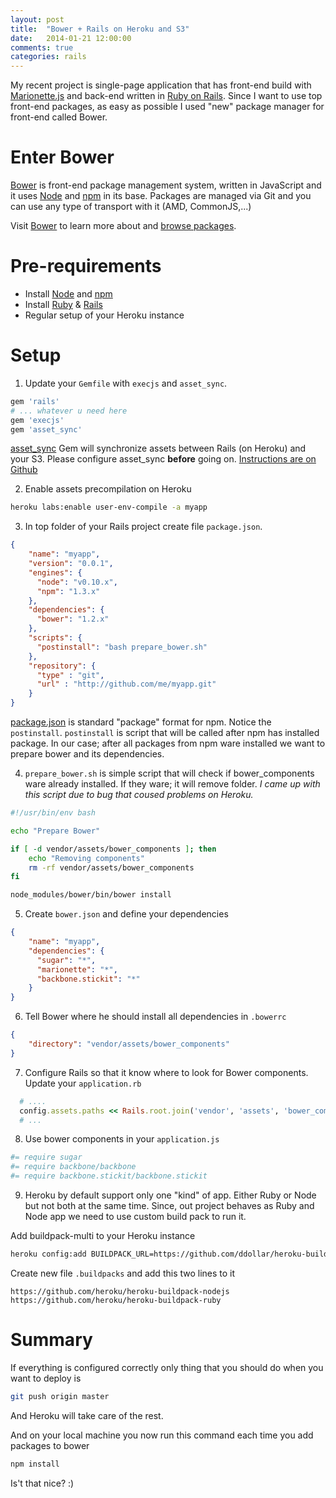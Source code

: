 ```yaml
---
layout: post
title:  "Bower + Rails on Heroku and S3"
date:   2014-01-21 12:00:00
comments: true
categories: rails
---
```


My recent project is single-page application that has front-end build with [Marionette.js](http://marionettejs.com/) and back-end written in [Ruby on Rails](http://rubyonrails.org/). Since I want to use top front-end packages, as easy as possible I used "new" package manager for front-end called Bower.

# Enter Bower

[Bower](http://bower.io/) is front-end package management system, written in JavaScript and it uses [Node](http://nodejs.org/) and [npm](https://npmjs.org/) in its base. Packages are managed via Git and you can use any type of transport with it (AMD, CommonJS,...)

Visit [Bower](http://bower.io/) to learn more about and [browse packages](http://sindresorhus.com/bower-components/).

# Pre-requirements

- Install [Node](http://nodejs.org/) and [npm](https://npmjs.org/)
- Install [Ruby](https://www.ruby-lang.org/en/) & [Rails](http://rubyonrails.org/)
- Regular setup of your Heroku instance

# Setup

1. Update your ```Gemfile``` with ```execjs``` and ```asset_sync```.

  ```ruby
  gem 'rails'
  # ... whatever u need here
  gem 'execjs'
  gem 'asset_sync'
  ```

  [asset_sync](https://github.com/rumblelabs/asset_sync) Gem will synchronize assets between Rails (on Heroku) and your S3. Please configure asset_sync **before** going on. [Instructions are on Github](https://github.com/rumblelabs/asset_sync)

2. Enable assets precompilation on Heroku

  ```bash
  heroku labs:enable user-env-compile -a myapp
  ```

3. In top folder of your Rails project create file ```package.json```.

  ```json
  {
      "name": "myapp",
      "version": "0.0.1",
      "engines": {
        "node": "v0.10.x",
        "npm": "1.3.x"
      },
      "dependencies": {
        "bower": "1.2.x"
      },
      "scripts": {
        "postinstall": "bash prepare_bower.sh"
      },
      "repository": {
        "type" : "git",
        "url" : "http://github.com/me/myapp.git"
      }
  }
  ```

  [package.json](https://npmjs.org/doc/json.html) is standard "package" format for npm. Notice the ```postinstall```. ```postinstall``` is script that will be called after npm has installed package. In our case; after all packages from npm ware installed we want to prepare bower and its dependencies.

4. ```prepare_bower.sh``` is simple script that will check if bower_components ware already installed. If they ware; it will remove folder. *I came up with this script due to bug that coused problems on Heroku.*

  ```bash
  #!/usr/bin/env bash

  echo "Prepare Bower"

  if [ -d vendor/assets/bower_components ]; then
      echo "Removing components"
      rm -rf vendor/assets/bower_components
  fi

  node_modules/bower/bin/bower install
  ```

5. Create ```bower.json``` and define your dependencies

  ```json
  {
      "name": "myapp",
      "dependencies": {
        "sugar": "*",
        "marionette": "*",
        "backbone.stickit": "*"
      }
  }
  ```

6. Tell Bower where he should install all dependencies in ```.bowerrc```

  ```json
  {
      "directory": "vendor/assets/bower_components"
  }
  ```

7. Configure Rails so that it know where to look for Bower components. Update your ```application.rb```

  ```ruby
    # ....
    config.assets.paths << Rails.root.join('vendor', 'assets', 'bower_components')
    # ...
  ```

8. Use bower components in your ```application.js```

  ```coffee
  #= require sugar
  #= require backbone/backbone
  #= require backbone.stickit/backbone.stickit
  ```

9. Heroku by default support only one "kind" of app. Either Ruby or Node but not both at the same time. Since, out project behaves as Ruby and Node app we need to use custom build pack to run it.

  Add buildpack-multi to your Heroku instance

  ```bash
  heroku config:add BUILDPACK_URL=https://github.com/ddollar/heroku-buildpack-multi.git
  ```

  Create new file ```.buildpacks``` and add this two lines to it

  ```
  https://github.com/heroku/heroku-buildpack-nodejs
  https://github.com/heroku/heroku-buildpack-ruby
  ```

# Summary

If everything is configured correctly only thing that you should do when you want to deploy is

```bash
git push origin master
```

And Heroku will take care of the rest.

And on your local machine you now run this command each time you add packages to bower

```bash
npm install
```

Is't that nice? :)
